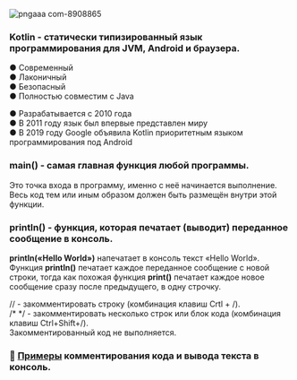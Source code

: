 ![pngaaa com-8908865](https://github.com/ILYA-NASA/Android-basic/assets/99810114/cab78c0c-9306-4bf2-86a1-873a7bd75abd)

### Kotlin - статически типизированный язык программирования для JVM, Android и браузера.
● Современный  
● Лаконичный  
● Безопасный  
● Полностью совместим с Java  

● Разрабатывается с 2010 года  
● В 2011 году язык был впервые представлен миру  
● В 2019 году Google объявила Kotlin приоритетным языком программирования под Android  

### main() - самая главная функция любой программы.
Это точка входа в программу, именно с неё начинается выполнение.  
Весь код тем или иным образом должен быть размещён внутри этой функции.  

### println() - функция, которая печатает (выводит) переданное сообщение в консоль.
**println(«Hello World»)** напечатает в консоль текст «Hello World».  
Функция **println()** печатает каждое переданное сообщение с новой строки, тогда как похожая
функция **print()** печатает каждое новое сообщение сразу после предыдущего, в одну строчку.  

// - закомментировать строку (комбинация клавиш Crtl + /).  
/* */ - закомментировать несколько строк или блок кода (комбинация клавиш Ctrl+Shift+/).  
Закомментированный код не выполняется.

### :paperclip: [Примеры](https://github.com/ILYA-NASA/Android-basic/blob/master/03_HelloKotlin/hw001/src/main/kotlin/Main.kt) комментирования кода и вывода текста в консоль.
